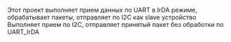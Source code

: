 Этот проект выполняет прием данных по UART в IrDA режиме, обрабатывает пакеты, отправляет по I2C как slave устройство
Выполняет прием по I2C, отправляет принятый пакет без обработки по UART_IrDA
